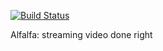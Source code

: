 [![Build Status](https://travis-ci.org/alfalfa/alfalfa.svg?branch=diff)](https://travis-ci.org/alfalfa/alfalfa)

Alfalfa: streaming video done right
